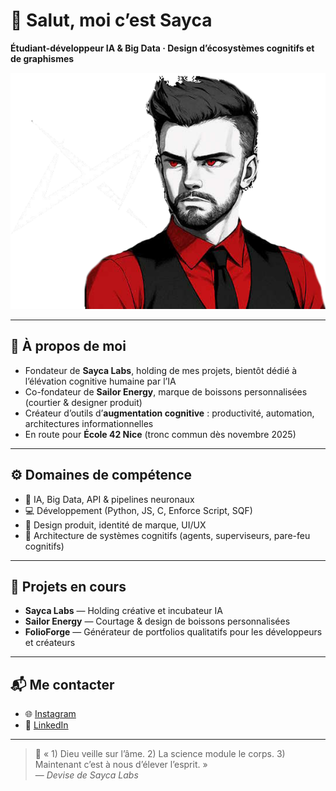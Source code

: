 # 👋 Salut, moi c’est Sayca

**Étudiant-développeur IA & Big Data · Design d’écosystèmes cognitifs et de graphismes**

![Bannière](banner.png)

---

## 🧠 À propos de moi
- Fondateur de **Sayca Labs**, holding de mes projets, bientôt dédié à l’élévation cognitive humaine par l’IA  
- Co-fondateur de **Sailor Energy**, marque de boissons personnalisées (courtier & designer produit)  
- Créateur d’outils d’**augmentation cognitive** : productivité, automation, architectures informationnelles  
- En route pour **École 42 Nice** (tronc commun dès novembre 2025)

---

## ⚙️ Domaines de compétence
- 🧬 IA, Big Data, API & pipelines neuronaux  
- 💻 Développement (Python, JS, C, Enforce Script, SQF)  
- 🎨 Design produit, identité de marque, UI/UX  
- 🧩 Architecture de systèmes cognitifs (agents, superviseurs, pare-feu cognitifs)

---

## 🚀 Projets en cours
- **Sayca Labs** — Holding créative et incubateur IA  
- **Sailor Energy** — Courtage & design de boissons personnalisées  
- **FolioForge** — Générateur de portfolios qualitatifs pour les développeurs et créateurs

---

## 📬 Me contacter
- 🌐 [Instagram](https://instagram.com/sayca.labs)  
- 💼 [LinkedIn](https://linkedin.com/in/sayca)

---

> 🧠 « 1) Dieu veille sur l’âme. 2) La science module le corps. 3) Maintenant c’est à nous d’élever l’esprit. »  
> — *Devise de Sayca Labs*
